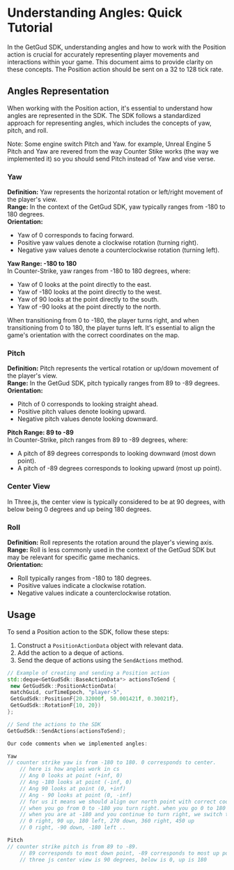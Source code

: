 # Understanding Angles: Quick Tutorial

In the GetGud SDK, understanding angles and how to work with the Position action is crucial for accurately representing player movements and interactions within your game. This document aims to provide clarity on these concepts.
The Position action should be sent on a 32 to 128 tick rate.

## Angles Representation

When working with the Position action, it's essential to understand how angles are represented in the SDK. The SDK follows a standardized approach for representing angles, which includes the concepts of yaw, pitch, and roll.

Note: Some engine switch Pitch and Yaw. for example, Unreal Engine 5 Pitch and Yaw are revered from the way Counter Stike works (the way we implemented it) so you should send Pitch instead of Yaw and vise verse. 

### Yaw

**Definition:** Yaw represents the horizontal rotation or left/right movement of the player's view.  
**Range:** In the context of the GetGud SDK, yaw typically ranges from -180 to 180 degrees.  
**Orientation:**
- Yaw of 0 corresponds to facing forward.
- Positive yaw values denote a clockwise rotation (turning right).
- Negative yaw values denote a counterclockwise rotation (turning left).

**Yaw Range: -180 to 180**  
In Counter-Strike, yaw ranges from -180 to 180 degrees, where:
- Yaw of 0 looks at the point directly to the east.
- Yaw of -180 looks at the point directly to the west.
- Yaw of 90 looks at the point directly to the south.
- Yaw of -90 looks at the point directly to the north.

When transitioning from 0 to -180, the player turns right, and when transitioning from 0 to 180, the player turns left. It's essential to align the game's orientation with the correct coordinates on the map.

### Pitch

**Definition:** Pitch represents the vertical rotation or up/down movement of the player's view.  
**Range:** In the GetGud SDK, pitch typically ranges from 89 to -89 degrees.  
**Orientation:**
- Pitch of 0 corresponds to looking straight ahead.
- Positive pitch values denote looking upward.
- Negative pitch values denote looking downward.

**Pitch Range: 89 to -89**  
In Counter-Strike, pitch ranges from 89 to -89 degrees, where:
- A pitch of 89 degrees corresponds to looking downward (most down point).
- A pitch of -89 degrees corresponds to looking upward (most up point).

### Center View

In Three.js, the center view is typically considered to be at 90 degrees, with below being 0 degrees and up being 180 degrees.

### Roll

**Definition:** Roll represents the rotation around the player's viewing axis.  
**Range:** Roll is less commonly used in the context of the GetGud SDK but may be relevant for specific game mechanics.  
**Orientation:**
- Roll typically ranges from -180 to 180 degrees.
- Positive values indicate a clockwise rotation.
- Negative values indicate a counterclockwise rotation.

## Usage

To send a Position action to the SDK, follow these steps:
1. Construct a `PositionActionData` object with relevant data.
2. Add the action to a deque of actions.
3. Send the deque of actions using the `SendActions` method.

```cpp
// Example of creating and sending a Position action
std::deque<GetGudSdk::BaseActionData*> actionsToSend {
 new GetGudSdk::PositionActionData(
 matchGuid, curTimeEpoch, "player-5",
 GetGudSdk::PositionF{20.32000f, 50.001421f, 0.30021f},
 GetGudSdk::RotationF{10, 20})
};

// Send the actions to the SDK
GetGudSdk::SendActions(actionsToSend);

Our code comments when we implemented angles:

Yaw
// counter strike yaw is from -180 to 180. 0 corresponds to center.
    // here is how angles work in cs
    // Ang 0 looks at point (+inf, 0)
    // Ang -180 looks at point (-inf, 0)
    // Ang 90 looks at point (0, +inf)
    // Ang - 90 looks at point (0, -inf)
    // for us it means we should align our north point with correct coordinate on map
    // when you go from 0 to -180 you turn right. when you go 0 to 180 you turn left.
    // when you are at -180 and you continue to turn right, we switch to -180 and it starts to decrease.
    // 0 right, 90 up, 180 left, 270 down, 360 right, 450 up
    // 0 right, -90 down, -180 left ..

Pitch
// counter strike pitch is from 89 to -89.
    // 89 corresponds to most down point, -89 corresponds to most up point
    // three js center view is 90 degrees, below is 0, up is 180
